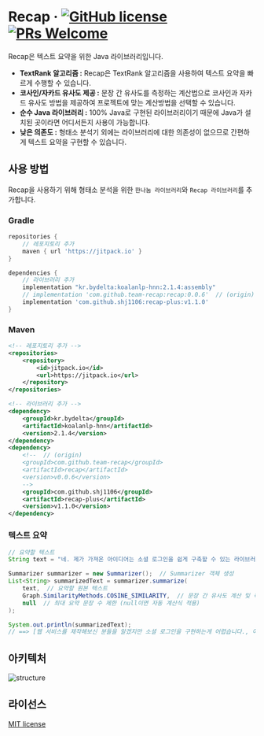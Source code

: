 # Recap &middot; [![GitHub license](https://img.shields.io/badge/license-MIT-blue.svg)](https://github.com/facebook/react/blob/main/LICENSE) [![PRs Welcome](https://img.shields.io/badge/PRs-welcome-brightgreen.svg)](https://reactjs.org/docs/how-to-contribute.html#your-first-pull-request)
Recap은 텍스트 요약을 위한 Java 라이브러리입니다.

* **TextRank 알고리즘 :** Recap은 TextRank 알고리즘을 사용하여 텍스트 요약을 빠르게 수행할 수 있습니다.
* **코사인/자카드 유사도 제공 :** 문장 간 유사도를 측정하는 계산법으로 코사인과 자카드 유사도 방법을 제공하여 프로젝트에 맞는 계산방법을 선택할 수 있습니다.
* **순수 Java 라이브러리 :** 100% Java로 구현된 라이브러리이기 때문에 Java가 설치된 곳이라면 어디서든지 사용이 가능합니다.
* **낮은 의존도 :** 형태소 분석기 외에는 라이브러리에 대한 의존성이 없으므로 간편하게 텍스트 요약을 구현할 수 있습니다.

## 사용 방법
Recap을 사용하기 위해 형태소 분석을 위한 `한나눔 라이브러리`와 `Recap 라이브러리`를 추가합니다.
### Gradle
```gradle
repositories {
    // 레포지토리 추가
    maven { url 'https://jitpack.io' }
}

dependencies {
    // 라이브러리 추가
    implementation "kr.bydelta:koalanlp-hnn:2.1.4:assembly"
    // implementation 'com.github.team-recap:recap:0.0.6'  // (origin)
    implementation 'com.github.shj1106:recap-plus:v1.1.0'
}
```
### Maven
```xml
<!-- 레포지토리 추가 -->
<repositories>
    <repository>
        <id>jitpack.io</id>
        <url>https://jitpack.io</url>
    </repository>
</repositories>

<!-- 라이브러리 추가 -->
<dependency>
    <groupId>kr.bydelta</groupId>
    <artifactId>koalanlp-hnn</artifactId>
    <version>2.1.4</version>
</dependency>
<dependency>
    <!--  // (origin)
    <groupId>com.github.team-recap</groupId>
    <artifactId>recap</artifactId>
    <version>v0.0.6</version>
    -->
    <groupId>com.github.shj1106</groupId>
    <artifactId>recap-plus</artifactId>
    <version>v1.1.0</version>
</dependency>
```
### 텍스트 요약
```java
// 요약할 텍스트
String text = "네. 제가 가져온 아이디어는 소셜 로그인을 쉽게 구축할 수 있는 라이브러리입니다. 웹 서비스를 제작해보신 분들을 알겠지만 소셜 로그인을 구현하는게 굉장히 어렵습니다. 소셜 플랫폼과의 연동뿐만아니라 해당 과정을 클라이언트와 연동하는 과정이 생각보다 많이 복잡합니다. 그래서 이 과정을 차라리 라이브러리화 해서 다양한 소셜 플랫폼을 지원할 뿐만아니라 쉽게 이용할 수 있도록 제작해보고 싶습니다.";

Summarizer summarizer = new Summarizer();  // Summarizer 객체 생성
List<String> summarizedText = summarizer.summarize(
    text,  // 요약할 원본 텍스트
    Graph.SimilarityMethods.COSINE_SIMILARITY,  // 문장 간 유사도 계산 및 측정법 (COSINE 또는 JACCARD)
    null  // 최대 요약 문장 수 제한 (null이면 자동 계산식 적용)
);

System.out.println(summarizedText);
// ==> [웹 서비스를 제작해보신 분들을 알겠지만 소셜 로그인을 구현하는게 어렵습니다., 이 과정을 라이브러리화 해서 다양한 소셜 플랫폼을 지원할 쉽게 이용할 수 있도록 제작해보고 싶습니다.]
```

## 아키텍처
![structure](https://github.com/team-recap/recap/assets/35624367/b8060762-19b6-455f-a26a-3c18dac6d160)


## 라이선스
[MIT license](https://github.com/team-recap/recap/blob/main/LICENSE)
